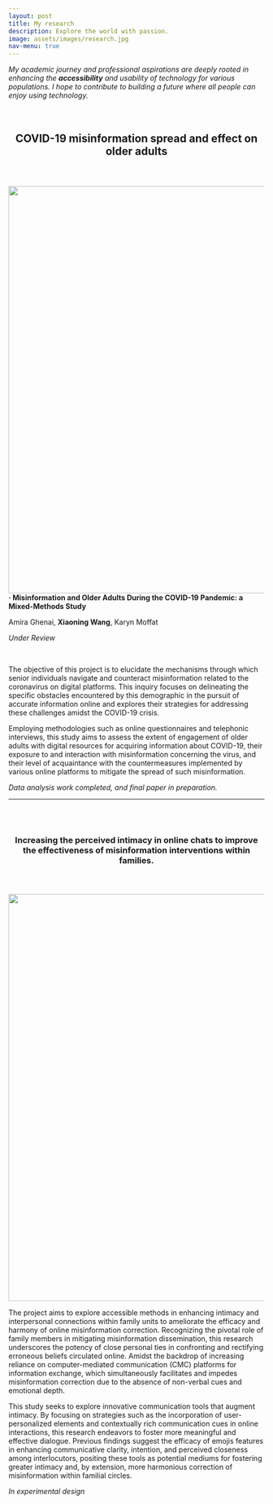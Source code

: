 ```yaml
---
layout: post
title: My research
description: Explore the world with passion.
image: assets/images/research.jpg
nav-menu: true
---
```

<i>My academic journey and professional aspirations are deeply rooted in enhancing the <strong>accessibility</strong> and usability of technology for various populations.</i>
<i>I hope to contribute to building a future where all people can enjoy using technology.</i>
<br>
<br>
<br>
<section id="one">
	<div class="inner">
		<header class="major">
			<h1>COVID-19 misinformation spread and effect on older adults </h1>
		</header>
<span class="image fit"><img src="{% link assets/images/older.jpg %}" alt="" style="width: 800px;" /></span>
		
<div class="box">
<b>· Misinformation and Older Adults During the COVID-19 Pandemic: a Mixed-Methods Study</b>
<p>  Amira Ghenai, <b>Xiaoning Wang</b>, Karyn Moffat</p>
<p><i>Under Review</i></p>
	</div>
<br>
<p>The objective of this project is to elucidate the mechanisms through which senior individuals navigate and counteract misinformation related to the coronavirus on digital platforms. This inquiry focuses on delineating the specific obstacles encountered by this demographic in the pursuit of accurate information online and explores their strategies for addressing these challenges amidst the COVID-19 crisis.</p>
<p>Employing methodologies such as online questionnaires and telephonic interviews, this study aims to assess the extent of engagement of older adults with digital resources for acquiring information about COVID-19, their exposure to and interaction with misinformation concerning the virus, and their level of acquaintance with the countermeasures implemented by various online platforms to mitigate the spread of such misinformation.</p>
<i>Data analysis work completed, and final paper in preparation.</i>
    <hr class="major" />
<br>
    <br>
<section id="one">
	<div class="inner">
		<header class="major">
			<h1>Increasing the perceived intimacy in online chats to improve the effectiveness of misinformation interventions within families.</h1>
		</header>
<span class="image fit"><img src="{% link assets/images/family.jpg %}" alt="" style="width: 800px;" /></span>
<p>The project aims to explore accessible methods in enhancing intimacy and interpersonal connections within family units to ameliorate the efficacy and harmony of online misinformation correction. Recognizing the pivotal role of family members in mitigating misinformation dissemination, this research underscores the potency of close personal ties in confronting and rectifying erroneous beliefs circulated online. Amidst the backdrop of increasing reliance on computer-mediated communication (CMC) platforms for information exchange, which simultaneously facilitates and impedes misinformation correction due to the absence of non-verbal cues and emotional depth. </p>
<p>This study seeks to explore innovative communication tools that augment intimacy. By focusing on strategies such as the incorporation of user-personalized elements and contextually rich communication cues in online interactions, this research endeavors to foster more meaningful and effective dialogue. Previous findings suggest the efficacy of emojis features in enhancing communicative clarity, intention, and perceived closeness among interlocutors, positing these tools as potential mediums for fostering greater intimacy and, by extension, more harmonious correction of misinformation within familial circles.</p>
<i>In experimental design</i>
